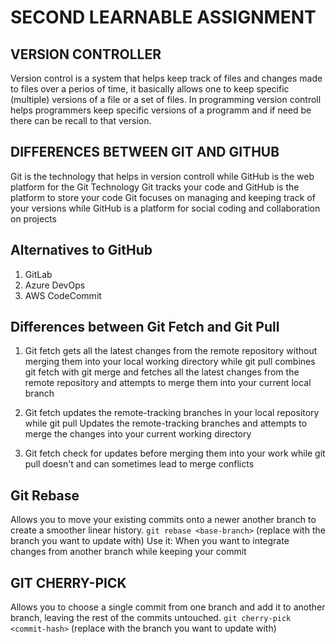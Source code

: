 # SECOND LEARNABLE ASSIGNMENT

## VERSION CONTROLLER

Version control is a system that helps keep track of files and changes made to files over a perios of time, it basically allows one to keep specific (multiple) versions of a file or a set of files. In programming version controll helps programmers keep specific versions of a programm and if need be there can be recall to that version.

## DIFFERENCES BETWEEN GIT AND GITHUB

Git is the technology that helps in version controll while GitHub is the web platform for the Git Technology
Git tracks your code and GitHub is the platform to store your code
Git focuses on managing and keeping track of your versions while GitHub is a platform for social coding and collaboration on projects

## Alternatives to GitHub

1. GitLab
2. Azure DevOps
3. AWS CodeCommit

## Differences between Git Fetch and Git Pull

1. Git fetch gets all the latest changes from the remote repository without merging them into your local working directory while git pull combines git fetch with git merge and fetches all the latest changes from the remote repository and attempts to merge them into your current local branch

2. Git fetch updates the remote-tracking branches in your local repository while git pull Updates the remote-tracking branches and attempts to merge the changes into your current working directory

3. Git fetch check for updates before merging them into your work while git pull doesn't and can sometimes lead to merge conflicts

## Git Rebase

Allows you to move your existing commits onto a newer another branch to create a smoother linear history.
`git rebase <base-branch>` (replace <base-branch> with the branch you want to update with)
Use it: When you want to integrate changes from another branch while keeping your commit

## GIT CHERRY-PICK

Allows you to choose a single commit from one branch and add it to another branch, leaving the rest of the commits untouched.
`git cherry-pick <commit-hash>` (replace <commit-hash> with the branch you want to update with)
